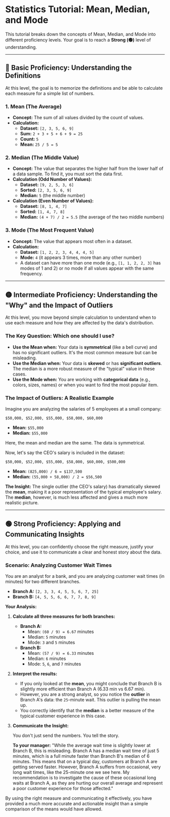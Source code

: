 # Statistics Tutorial: Mean, Median, and Mode

This tutorial breaks down the concepts of Mean, Median, and Mode into different proficiency levels. Your goal is to reach a **Strong (🟢)** level of understanding.

---

## 🔵 Basic Proficiency: Understanding the Definitions

At this level, the goal is to memorize the definitions and be able to calculate each measure for a simple list of numbers.

### 1. Mean (The Average)

*   **Concept:** The sum of all values divided by the count of values.
*   **Calculation:**
    *   **Dataset:** `[2, 3, 5, 6, 9]`
    *   **Sum:** `2 + 3 + 5 + 6 + 9 = 25`
    *   **Count:** `5`
    *   **Mean:** `25 / 5 = 5`

### 2. Median (The Middle Value)

*   **Concept:** The value that separates the higher half from the lower half of a data sample. To find it, you must sort the data first.
*   **Calculation (Odd Number of Values):**
    *   **Dataset:** `[9, 2, 5, 3, 6]`
    *   **Sorted:** `[2, 3, 5, 6, 9]`
    *   **Median:** `5` (the middle number)
*   **Calculation (Even Number of Values):**
    *   **Dataset:** `[8, 1, 4, 7]`
    *   **Sorted:** `[1, 4, 7, 8]`
    *   **Median:** `(4 + 7) / 2 = 5.5` (the average of the two middle numbers)

### 3. Mode (The Most Frequent Value)

*   **Concept:** The value that appears most often in a dataset.
*   **Calculation:**
    *   **Dataset:** `[1, 2, 2, 3, 4, 4, 4, 5]`
    *   **Mode:** `4` (it appears 3 times, more than any other number)
    *   A dataset can have more than one mode (e.g., `[1, 1, 2, 2, 3]` has modes of 1 and 2) or no mode if all values appear with the same frequency.

---

## 🟡 Intermediate Proficiency: Understanding the "Why" and the Impact of Outliers

At this level, you move beyond simple calculation to understand when to use each measure and how they are affected by the data's distribution.

### The Key Question: Which one should I use?

*   **Use the Mean when:** Your data is **symmetrical** (like a bell curve) and has no significant outliers. It's the most common measure but can be misleading.
*   **Use the Median when:** Your data is **skewed** or has **significant outliers**. The median is a more robust measure of the "typical" value in these cases.
*   **Use the Mode when:** You are working with **categorical data** (e.g., colors, sizes, names) or when you want to find the most popular item.

### The Impact of Outliers: A Realistic Example

Imagine you are analyzing the salaries of 5 employees at a small company:

`$50,000, $52,000, $55,000, $58,000, $60,000`

*   **Mean:** `$55,000`
*   **Median:** `$55,000`

Here, the mean and median are the same. The data is symmetrical.

Now, let's say the CEO's salary is included in the dataset:

`$50,000, $52,000, $55,000, $58,000, $60,000, $500,000`

*   **Mean:** `(825,000) / 6 = $137,500`
*   **Median:** `(55,000 + 58,000) / 2 = $56,500`

**The Insight:** The single outlier (the CEO's salary) has dramatically skewed the **mean**, making it a poor representation of the typical employee's salary. The **median**, however, is much less affected and gives a much more realistic picture.

---

## 🟢 Strong Proficiency: Applying and Communicating Insights

At this level, you can confidently choose the right measure, justify your choice, and use it to communicate a clear and honest story about the data.

### Scenario: Analyzing Customer Wait Times

You are an analyst for a bank, and you are analyzing customer wait times (in minutes) for two different branches.

*   **Branch A:** `[2, 3, 3, 4, 5, 5, 6, 7, 25]`
*   **Branch B:** `[4, 5, 5, 6, 6, 7, 7, 8, 9]`

**Your Analysis:**

1.  **Calculate all three measures for both branches:**
    *   **Branch A:**
        -   Mean: `(60 / 9) = 6.67` minutes
        -   Median: `5` minutes
        -   Mode: `3` and `5` minutes
    *   **Branch B:**
        -   Mean: `(57 / 9) = 6.33` minutes
        -   Median: `6` minutes
        -   Mode: `5`, `6`, and `7` minutes

2.  **Interpret the results:**
    *   If you only looked at the **mean**, you might conclude that Branch B is slightly more efficient than Branch A (6.33 min vs 6.67 min).
    *   However, you are a strong analyst, so you notice the **outlier** in Branch A's data: the `25`-minute wait. This outlier is pulling the mean up.
    *   You correctly identify that the **median** is a better measure of the typical customer experience in this case.

3.  **Communicate the Insight:**

    You don't just send the numbers. You tell the story.

    **To your manager:** "While the average wait time is slightly lower at Branch B, this is misleading. Branch A has a median wait time of just 5 minutes, which is a full minute faster than Branch B's median of 6 minutes. This means that on a typical day, customers at Branch A are getting served faster. However, Branch A suffers from occasional, very long wait times, like the 25-minute one we see here. My recommendation is to investigate the cause of these occasional long waits at Branch A, as they are hurting our overall average and represent a poor customer experience for those affected."

By using the right measure and communicating it effectively, you have provided a much more accurate and actionable insight than a simple comparison of the means would have allowed.
